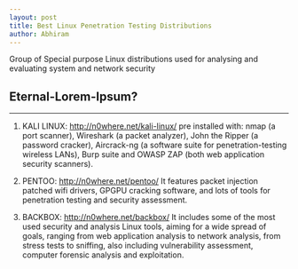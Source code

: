 ```yaml
---
layout: post
title: Best Linux Penetration Testing Distributions
author: Abhiram
---
```


Group of Special purpose Linux distributions used for analysing and evaluating system and network security

##  Eternal-Lorem-Ipsum?
-----


1) KALI LINUX: http://n0where.net/kali-linux/
    pre installed with: nmap (a port scanner), Wireshark (a packet analyzer), John the Ripper (a password cracker), Aircrack-ng (a software suite for penetration-testing wireless LANs), Burp suite and OWASP ZAP (both web application security scanners). 
    
2) PENTOO: http://n0where.net/pentoo/
    It features packet injection patched wifi drivers, GPGPU cracking software, and lots of tools for penetration testing and security assessment.
    
3) BACKBOX: http://n0where.net/backbox/
      It includes some of the most used security and analysis Linux tools, aiming for a wide spread of goals, ranging from web application analysis to network analysis, from stress tests to sniffing, also including vulnerability assessment, computer forensic analysis and exploitation.
